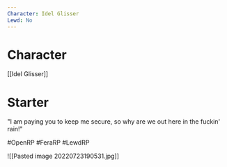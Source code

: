 ```yaml
---
Character: Idel Glisser
Lewd: No
---
```

# Character
[[Idel Glisser]]

# Starter
"I am paying you to keep me secure, so why are we out here in the fuckin' rain!" 

#OpenRP #FeraRP #LewdRP 

![[Pasted image 20220723190531.jpg]]